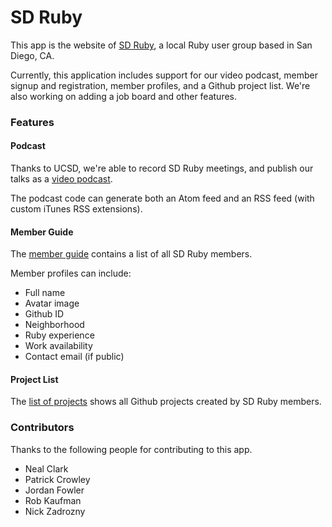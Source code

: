 # SD Ruby #

This app is the website of [SD Ruby](http://sdruby.org), a local Ruby user group based in San Diego, CA.

Currently, this application includes support for our video podcast, member signup and registration, member profiles, and a Github project list. We're also working on adding a job board and other features.

### Features ###

#### Podcast ####

Thanks to UCSD, we're able to record SD Ruby meetings, and publish our talks as a [video podcast](http://sdruby.org/podcast).

The podcast code can generate both an Atom feed and an RSS feed (with custom iTunes RSS extensions).

#### Member Guide ####

The [member guide](http://sdruby.org/users) contains a list of all SD Ruby members.

Member profiles can include:

* Full name
* Avatar image
* Github ID
* Neighborhood
* Ruby experience
* Work availability 
* Contact email (if public)

#### Project List ####

The [list of projects](http://sdruby.org/projects) shows all Github projects created by SD Ruby members.

### Contributors ###

Thanks to the following people for contributing to this app.

* Neal Clark
* Patrick Crowley
* Jordan Fowler
* Rob Kaufman
* Nick Zadrozny

